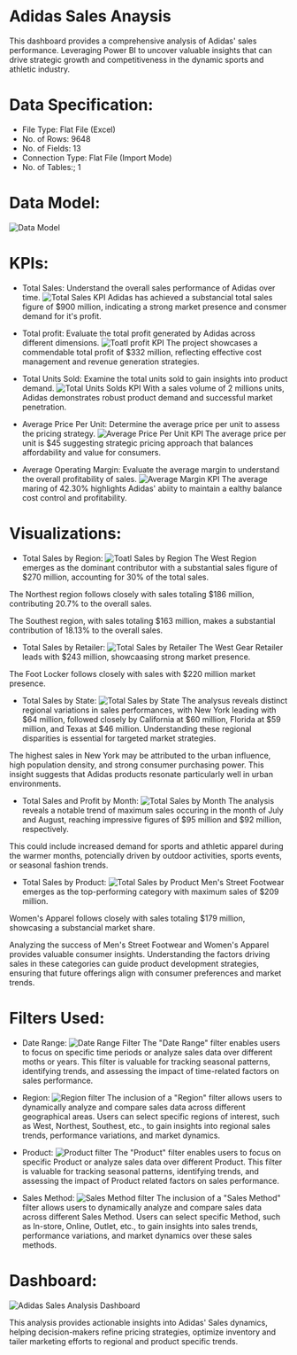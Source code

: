  # Adidas Sales Anaysis

This dashboard provides a comprehensive analysis of Adidas' sales performance. Leveraging Power BI to uncover valuable insights that can drive strategic growth and competitiveness in the dynamic sports and athletic industry.

# Data Specification:
* File Type: Flat File (Excel)
* No. of Rows: 9648
* No. of Fields: 13
* Connection Type: Flat File (Import Mode)
* No. of Tables:; 1

# Data Model:
![Data Model](https://github.com/user-attachments/assets/c1ff2203-73cb-4ab4-9b77-d3c9974fb8ae)

# KPIs:
* Total Sales:
Understand the overall sales performance of Adidas over time.
![Total Sales KPI](https://github.com/user-attachments/assets/6dcdbc42-cee9-4315-9dbd-0c03d416e462)
Adidas has achieved a substancial total sales figure of $900 million, indicating a strong market presence and consmer demand for it's profit.

* Total profit:
Evaluate the total profit generated by Adidas across different dimensions.
![Toatl profit KPI](https://github.com/user-attachments/assets/119d6f62-74d6-4073-833b-64c85c17b2d5)
The project showcases a commendable total profit of $332 million, reflecting effective cost management and revenue generation strategies.

* Total Units Sold:
Examine the total units sold to gain insights into product demand.
![Total Units Solds KPI](https://github.com/user-attachments/assets/f9c28abb-1a2d-446b-b0b4-a092af65abad)
With a sales volume of 2 millions units, Adidas demonstrates robust product demand and successful market penetration.

* Average Price Per Unit:
Determine the average price per unit to assess the pricing strategy.
![Average Price Per Unit KPI](https://github.com/user-attachments/assets/e616cd30-433f-45d8-bf25-21def1a293c8)
The average price per unit is $45 suggesting strategic pricing approach that balances affordability and value for consumers.

* Average Operating Margin:
Evaluate the average margin to understand the overall profitability of sales.
![Average Margin KPI](https://github.com/user-attachments/assets/f2259d9a-7a7d-4fb0-bc09-8384f8e638dd)
The average maring of 42.30% highlights Adidas' abiity to maintain a ealthy balance cost control and profitability.

# Visualizations:
* Total Sales by Region:
![Toatl Sales by Region](https://github.com/user-attachments/assets/241754b1-34e9-4982-929a-56cddd25dcf0)
The West Region emerges as the dominant contributor with a substantial sales figure of $270 million, accounting for 30% of the total sales.

The Northest region follows closely with sales totaling $186 million, contributing 20.7% to the overall sales.

The Southest region, with sales totaling $163 million, makes a substantial contribution of 18.13% to the overall sales.

* Total Sales by Retailer:
![Total Sales by Retailer](https://github.com/user-attachments/assets/6d013fd2-14dc-4378-989f-b5555a6fdfc3)
The West Gear Retailer leads with $243 million, showcaasing strong market presence.

The Foot Locker follows closely with sales with $220 million market presence.

* Total Sales by State:
![Total Sales by State](https://github.com/user-attachments/assets/d1cb75c9-8186-4fde-9a2d-3cb4b685e765)
The analysus reveals distinct regional variations in sales performances, with New York leading with $64 million, followed closely by California at $60 million, Florida at $59 million, and Texas at $46 million. Understanding these regional disparities is essential for targeted market strategies.

The highest sales in New York may be attributed to the urban influence, high population density, and strong consumer purchasing power. This insight suggests that Adidas products resonate particularly well in urban environments.

* Total Sales and Profit by Month:
![Total Sales by Month](https://github.com/user-attachments/assets/2665f993-979a-4995-b1f0-1678f11abb2a)
The analysis reveals a notable trend of maximum sales occuring in the month of July and August, reaching impressive figures of $95 million and $92 million, respectively.

This could include increased demand for sports and athletic apparel during the warmer months, potencially driven by outdoor activities, sports events, or seasonal fashion trends.

* Total Sales by Product:
![Total Sales by Product](https://github.com/user-attachments/assets/076c6a1e-ec3b-4f53-ae9a-e1f369a978ba)
Men's Street Footwear emerges as the top-performing category with maximum sales of $209 million.

Women's Apparel follows closely with sales totaling $179 million, showcasing a substancial market share.

Analyzing the success of Men's Street Footwear and Women's Apparel provides valuable consumer insights. Understanding the factors driving sales in these categories can guide product development strategies, ensuring that future offerings align with consumer preferences and market trends.

# Filters Used:
* Date Range:
![Date Range Filter](https://github.com/user-attachments/assets/41ef2041-8a8c-46ac-921d-43b87a2a6af5)
The "Date Range" filter enables users to focus on specific time periods or analyze sales data over different moths or years. This filter is valuable for tracking seasonal patterns, identifying trends, and assessing the impact of time-related factors on sales performance. 

* Region:
![Region filter](https://github.com/user-attachments/assets/2d7f2eb9-43da-4ff9-817a-b3d4014a0d3d)
The inclusion of a "Region" filter allows users to dynamically analyze and compare sales data across different geographical areas. Users can select specific regions of interest, such as West, Northest, Southest, etc., to gain insights into regional sales trends, performance variations, and market dynamics.

* Product:
![Product filter](https://github.com/user-attachments/assets/6678dd95-edb9-47f9-8158-d3b4ddaa01c4)
The "Product" filter enables users to focus on specific Product or analyze sales data over different Product. This filter is valuable for tracking seasonal patterns, identifying trends, and assessing the impact of Product related factors on sales performance.

* Sales Method:
![Sales Method filter](https://github.com/user-attachments/assets/ceabbf89-65d3-4e97-ae39-101ae1785e0e)
The inclusion of a "Sales Method" filter allows users to dynamically analyze and compare sales data across different Sales Method. Users can select specific Method, such as In-store, Online, Outlet, etc., to gain insights into sales trends, performance variations, and market dynamics over these sales methods.

# Dashboard:
![Adidas Sales Analysis Dashboard](https://github.com/user-attachments/assets/f83e8493-8f4c-4d3b-8903-bc28facf0ce7)

This analysis provides actionable insights into Adidas' Sales dynamics, helping decision-makers refine pricing strategies, optimize inventory and tailer marketing efforts to regional and product specific trends.

